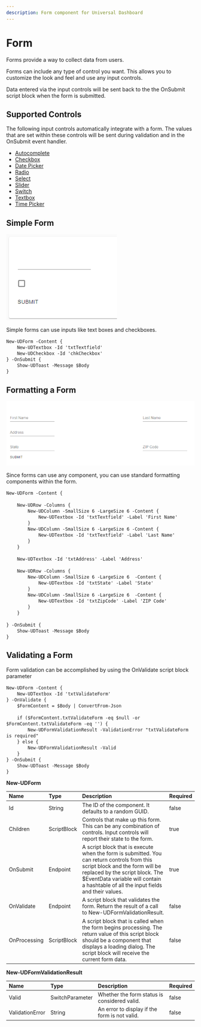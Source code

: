 ```yaml
---
description: Form component for Universal Dashboard
---
```


# Form

Forms provide a way to collect data from users.

Forms can include any type of control you want. This allows you to customize the look and feel and use any input controls.

Data entered via the input controls will be sent back to the the OnSubmit script block when the form is submitted.

## Supported Controls

The following input controls automatically integrate with a form. The values that are set within these controls will be sent during validation and in the OnSubmit event handler. 

* [Autocomplete](automcomplete.md)
* [Checkbox](checkbox.md)
* [Date Picker](date-picker.md)
* [Radio](radio.md)
* [Select](select.md)
* [Slider](slider.md)
* [Switch](switch.md)
* [Textbox](textbox.md)
* [Time Picker](time-picker.md)

## Simple Form

![](../../../.gitbook/assets/image%20%2857%29.png)

Simple forms can use inputs like text boxes and checkboxes.

```text
New-UDForm -Content {
    New-UDTextbox -Id 'txtTextfield'
    New-UDCheckbox -Id 'chkCheckbox'
} -OnSubmit {
    Show-UDToast -Message $Body
}
```

## Formatting a Form

![](../../../.gitbook/assets/image%20%2846%29.png)

Since forms can use any component, you can use standard formatting components within the form.

```text
New-UDForm -Content {

    New-UDRow -Columns {
        New-UDColumn -SmallSize 6 -LargeSize 6 -Content {
            New-UDTextbox -Id 'txtTextfield' -Label 'First Name' 
        }
        New-UDColumn -SmallSize 6 -LargeSize 6 -Content {
            New-UDTextbox -Id 'txtTextfield' -Label 'Last Name'
        }
    }

    New-UDTextbox -Id 'txtAddress' -Label 'Address'

    New-UDRow -Columns {
        New-UDColumn -SmallSize 6 -LargeSize 6  -Content {
            New-UDTextbox -Id 'txtState' -Label 'State'
        }
        New-UDColumn -SmallSize 6 -LargeSize 6  -Content {
            New-UDTextbox -Id 'txtZipCode' -Label 'ZIP Code'
        }
    }

} -OnSubmit {
    Show-UDToast -Message $Body
}
```

## Validating a Form

Form validation can be accomplished by using the OnValidate script block parameter

```text
New-UDForm -Content {
    New-UDTextbox -Id 'txtValidateForm'
} -OnValidate {
    $FormContent = $Body | ConvertFrom-Json 

    if ($FormContent.txtValidateForm -eq $null -or $FormContent.txtValidateForm -eq '') {
        New-UDFormValidationResult -ValidationError "txtValidateForm is required"
    } else {
        New-UDFormValidationResult -Valid
    }
} -OnSubmit {
    Show-UDToast -Message $Body
}
```



**New-UDForm**

| Name | Type | Description | Required |
| :--- | :--- | :--- | :--- |
| Id | String | The ID of the component. It defaults to a random GUID. | false |
| Children | ScriptBlock | Controls that make up this form. This can be any combination of controls. Input controls will report their state to the form. | true |
| OnSubmit | Endpoint | A script block that is execute when the form is submitted. You can return controls from this script block and the form will be replaced by the script block. The $EventData variable will contain a hashtable of all the input fields and their values. | true |
| OnValidate | Endpoint | A script block that validates the form. Return the result of a call to New-UDFormValidationResult. | false |
| OnProcessing | ScriptBlock | A script block that is called when the form begins processing. The return value of this script block should be a component that displays a loading dialog. The script block will receive the current form data. | false |



**New-UDFormValidationResult**

| Name | Type | Description | Required |
| :--- | :--- | :--- | :--- |
| Valid | SwitchParameter | Whether the form status is considered valid. | false |
| ValidationError | String | An error to display if the form is not valid. | false |

